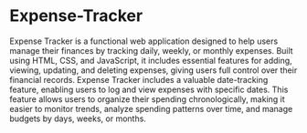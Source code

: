 # Expense-Tracker
Expense Tracker is a functional web application designed to help users manage their finances by tracking daily, weekly, or monthly expenses. Built using HTML, CSS, and JavaScript, it includes essential features for adding, viewing, updating, and deleting expenses, giving users full control over their financial records.
Expense Tracker includes a valuable date-tracking feature, enabling users to log and view expenses with specific dates. This feature allows users to organize their spending chronologically, making it easier to monitor trends, analyze spending patterns over time, and manage budgets by days, weeks, or months.
